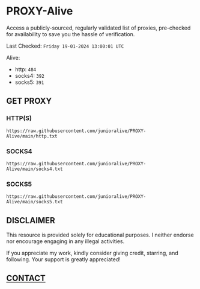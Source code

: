 # PROXY-Alive

Access a publicly-sourced, regularly validated list of proxies, pre-checked for availability to save you the hassle of verification.

Last Checked: `Friday 19-01-2024 13:00:01 UTC`

Alive:
- http: `484`
- socks4: `392`
- socks5: `391`

## GET PROXY

### HTTP(S)

```https://raw.githubusercontent.com/junioralive/PROXY-Alive/main/http.txt```

### SOCKS4

```https://raw.githubusercontent.com/junioralive/PROXY-Alive/main/socks4.txt```

### SOCKS5

```https://raw.githubusercontent.com/junioralive/PROXY-Alive/main/socks5.txt```

## DISCLAIMER

This resource is provided solely for educational purposes. I neither endorse nor encourage engaging in any illegal activities.

If you appreciate my work, kindly consider giving credit, starring, and following. Your support is greatly appreciated! 

## [CONTACT](https://t.me/TheJuniorAlive)
